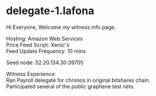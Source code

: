 # delegate-1.lafona
Hi Everyone, 
Welcome my witness info page.

Hosting: Amazon Web Services  
Price Feed Script: Xeroc's  
Feed Update Frequency: 10 mins

Seed node: 52.20.134.30:39705

Witness Experience:  
Ran Payroll delegate for chronos in original bitshares chain.  
Participated several of the public graphene test nets.  

